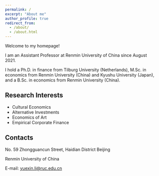 ```yaml
---
permalink: /
excerpt: "About me"
author_profile: true
redirect_from: 
  - /about/
  - /about.html
---
```

Welcome to my homepage!

I am an Assistant Professor at Renmin University of China since August 2021. 

I hold a Ph.D. in finance from Tilburg University (Netherlands), M.Sc. in economics from Renmin University (China) and Kyushu University (Japan), and a B.Sc. in economics from Renmin University (China).

## Research Interests
- Cultural Economics
- Alternative Investments
- Economics of Art
- Empirical Corporate Finance

## Contacts
No. 59 Zhongguancun Street, Haidian District Beijing

Renmin University of China

E-mail: yuexin.li@ruc.edu.cn
